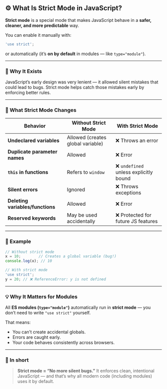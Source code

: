 ## ⚙️ What Is **Strict Mode** in JavaScript?

**Strict mode** is a special mode that makes JavaScript behave in a **safer, cleaner, and more predictable** way.

You can enable it manually with:

```js
'use strict';
```

or automatically (it’s **on by default** in modules — like `type="module"`).

---

### 🧠 Why It Exists

JavaScript’s early design was very lenient — it allowed silent mistakes that could lead to bugs.
Strict mode helps catch those mistakes early by enforcing better rules.

---

### 🚫 What Strict Mode Changes

| Behavior                         | Without Strict Mode               | With Strict Mode                      |
| -------------------------------- | --------------------------------- | ------------------------------------- |
| **Undeclared variables**         | Allowed (creates global variable) | ❌ Throws an error                     |
| **Duplicate parameter names**    | Allowed                           | ❌ Error                               |
| **`this` in functions**          | Refers to `window`                | ❌ `undefined` unless explicitly bound |
| **Silent errors**                | Ignored                           | ❌ Throws exceptions                   |
| **Deleting variables/functions** | Allowed                           | ❌ Error                               |
| **Reserved keywords**            | May be used accidentally          | ❌ Protected for future JS features    |

---

### 🧩 Example

```js
// Without strict mode
x = 10;        // Creates a global variable (bug!)
console.log(x); // 10

// With strict mode
'use strict';
y = 20; // ❌ ReferenceError: y is not defined
```

---

### 💡 Why It Matters for Modules

All **ES modules (`type="module"`)** automatically run in **strict mode** —
you don’t need to write `"use strict"` yourself.

That means:

* You can’t create accidental globals.
* Errors are caught early.
* Your code behaves consistently across browsers.

---

### 🧠 In short

> **Strict mode = “No more silent bugs.”**
> It enforces clean, intentional JavaScript — and that’s why all modern code (including modules) uses it by default.

